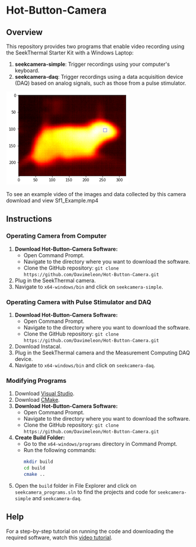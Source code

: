 # Hot-Button-Camera

## Overview
This repository provides two programs that enable video recording using the SeekThermal Starter Kit with a Windows Laptop:
1. **seekcamera-simple**: Trigger recordings using your computer's keyboard.
2. **seekcamera-daq**: Trigger recordings using a data acquisition device (DAQ) based on analog signals, such as those from a pulse stimulator.

![SeekThermal Camera](x64-windows/images/thermalCameraMousePicture.png)

To see an example video of the images and data collected by this camera download and view Sf1_Example.mp4

## Instructions

### Operating Camera from Computer
1. **Download Hot-Button-Camera Software:**
   - Open Command Prompt.
   - Navigate to the directory where you want to download the software.
   - Clone the GitHub repository: `git clone https://github.com/Davimeleon/Hot-Button-Camera.git`
2. Plug in the SeekThermal camera.
3. Navigate to `x64-windows/bin` and click on `seekcamera-simple`.

### Operating Camera with Pulse Stimulator and DAQ
1. **Download Hot-Button-Camera Software:**
   - Open Command Prompt.
   - Navigate to the directory where you want to download the software.
   - Clone the GitHub repository: `git clone https://github.com/Davimeleon/Hot-Button-Camera.git`
2. Download Instacal.
3. Plug in the SeekThermal camera and the Measurement Computing DAQ device.
4. Navigate to `x64-windows/bin` and click on `seekcamera-daq`.

### Modifying Programs
1. Download [Visual Studio](https://visualstudio.microsoft.com/vs/community/).
2. Download [CMake](https://cmake.org/download/).
3. **Download Hot-Button-Camera Software:**
   - Open Command Prompt.
   - Navigate to the directory where you want to download the software.
   - Clone the GitHub repository: `git clone https://github.com/Davimeleon/Hot-Button-Camera.git`
4. **Create Build Folder:**
   - Go to the `x64-windows/programs` directory in Command Prompt.
   - Run the following commands:
     ```sh
     mkdir build
     cd build
     cmake ..
     ```
5. Open the `build` folder in File Explorer and click on `seekcamera_programs.sln` to find the projects and code for `seekcamera-simple` and `seekcamera-daq`.

## Help
For a step-by-step tutorial on running the code and downloading the required software, watch this [video tutorial](https://vimeo.com/585062558).
